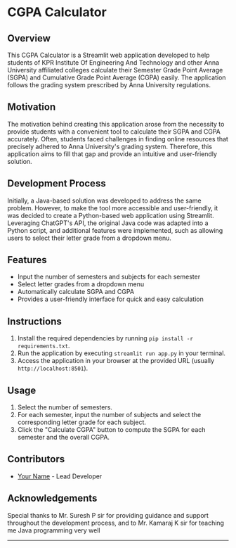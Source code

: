 # CGPA Calculator

## Overview
This CGPA Calculator is a Streamlit web application developed to help students of KPR Institute Of Engineering And Technology and other Anna University affiliated colleges calculate their Semester Grade Point Average (SGPA) and Cumulative Grade Point Average (CGPA) easily. The application follows the grading system prescribed by Anna University regulations.

## Motivation
The motivation behind creating this application arose from the necessity to provide students with a convenient tool to calculate their SGPA and CGPA accurately. Often, students faced challenges in finding online resources that precisely adhered to Anna University's grading system. Therefore, this application aims to fill that gap and provide an intuitive and user-friendly solution.

## Development Process
Initially, a Java-based solution was developed to address the same problem. However, to make the tool more accessible and user-friendly, it was decided to create a Python-based web application using Streamlit. Leveraging ChatGPT's API, the original Java code was adapted into a Python script, and additional features were implemented, such as allowing users to select their letter grade from a dropdown menu.

## Features
- Input the number of semesters and subjects for each semester
- Select letter grades from a dropdown menu
- Automatically calculate SGPA and CGPA
- Provides a user-friendly interface for quick and easy calculation

## Instructions
1. Install the required dependencies by running `pip install -r requirements.txt`.
2. Run the application by executing `streamlit run app.py` in your terminal.
3. Access the application in your browser at the provided URL (usually `http://localhost:8501`).

## Usage
1. Select the number of semesters.
2. For each semester, input the number of subjects and select the corresponding letter grade for each subject.
3. Click the "Calculate CGPA" button to compute the SGPA for each semester and the overall CGPA.

## Contributors
- [Your Name](https://github.com/yourusername) - Lead Developer

## Acknowledgements
Special thanks to Mr. Suresh P sir for providing guidance and support throughout the development process, and to Mr. Kamaraj K sir for teaching me Java programming very well

---
